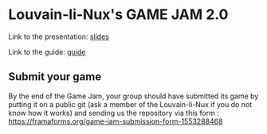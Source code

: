 # Louvain-li-Nux's GAME JAM 2.0
Link to the presentation: [slides](https://louvainlinux.github.io/gamejam/2019/slides.html)

Link to the guide: [guide](https://github.com/louvainlinux/gamejam/blob/master/2019/guide.md)

## Submit your game
By the end of the Game Jam, your group should have submitted its game by putting it on a public git (ask a member of the Louvain-li-Nux if you do not know how it works) and sending us the repository via this form : https://framaforms.org/game-jam-submission-form-1553288468
